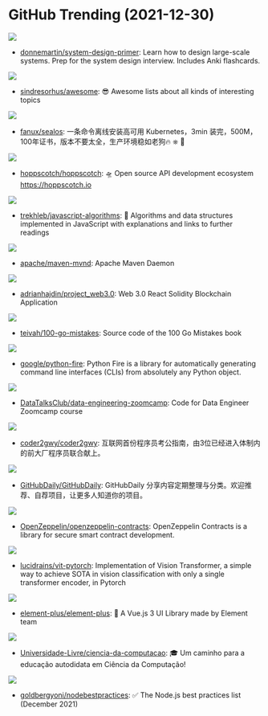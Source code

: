 # GitHub Trending (2021-12-30)

![](https://img.shields.io/badge/Python-New%20522-green?style=flat-square&logo=appveyor)
- [donnemartin/system-design-primer](https://github.com/donnemartin/system-design-primer): Learn how to design large-scale systems. Prep for the system design interview. Includes Anki flashcards.

![](https://img.shields.io/badge/none-New%20265-green?style=flat-square&logo=appveyor)
- [sindresorhus/awesome](https://github.com/sindresorhus/awesome): 😎 Awesome lists about all kinds of interesting topics

![](https://img.shields.io/badge/Go-New%20179-green?style=flat-square&logo=appveyor)
- [fanux/sealos](https://github.com/fanux/sealos): 一条命令离线安装高可用 Kubernetes，3min 装完，500M，100年证书，版本不要太全，生产环境稳如老狗🔥 ⎈ 🐳

![](https://img.shields.io/badge/Vue-New%2048-green?style=flat-square&logo=appveyor)
- [hoppscotch/hoppscotch](https://github.com/hoppscotch/hoppscotch): 🛸 Open source API development ecosystem https://hoppscotch.io

![](https://img.shields.io/badge/JavaScript-New%20415-green?style=flat-square&logo=appveyor)
- [trekhleb/javascript-algorithms](https://github.com/trekhleb/javascript-algorithms): 📝 Algorithms and data structures implemented in JavaScript with explanations and links to further readings

![](https://img.shields.io/badge/Java-New%2071-green?style=flat-square&logo=appveyor)
- [apache/maven-mvnd](https://github.com/apache/maven-mvnd): Apache Maven Daemon

![](https://img.shields.io/badge/JavaScript-New%2089-green?style=flat-square&logo=appveyor)
- [adrianhajdin/project_web3.0](https://github.com/adrianhajdin/project_web3.0): Web 3.0 React Solidity Blockchain Application

![](https://img.shields.io/badge/Go-New%2071-green?style=flat-square&logo=appveyor)
- [teivah/100-go-mistakes](https://github.com/teivah/100-go-mistakes): Source code of the 100 Go Mistakes book

![](https://img.shields.io/badge/Python-New%20325-green?style=flat-square&logo=appveyor)
- [google/python-fire](https://github.com/google/python-fire): Python Fire is a library for automatically generating command line interfaces (CLIs) from absolutely any Python object.

![](https://img.shields.io/badge/none-New%2090-green?style=flat-square&logo=appveyor)
- [DataTalksClub/data-engineering-zoomcamp](https://github.com/DataTalksClub/data-engineering-zoomcamp): Code for Data Engineer Zoomcamp course

![](https://img.shields.io/badge/none-New%2026-green?style=flat-square&logo=appveyor)
- [coder2gwy/coder2gwy](https://github.com/coder2gwy/coder2gwy): 互联网首份程序员考公指南，由3位已经进入体制内的前大厂程序员联合献上。

![](https://img.shields.io/badge/none-New%2053-green?style=flat-square&logo=appveyor)
- [GitHubDaily/GitHubDaily](https://github.com/GitHubDaily/GitHubDaily): GitHubDaily 分享内容定期整理与分类。欢迎推荐、自荐项目，让更多人知道你的项目。

![](https://img.shields.io/badge/JavaScript-New%2036-green?style=flat-square&logo=appveyor)
- [OpenZeppelin/openzeppelin-contracts](https://github.com/OpenZeppelin/openzeppelin-contracts): OpenZeppelin Contracts is a library for secure smart contract development.

![](https://img.shields.io/badge/Python-New%2030-green?style=flat-square&logo=appveyor)
- [lucidrains/vit-pytorch](https://github.com/lucidrains/vit-pytorch): Implementation of Vision Transformer, a simple way to achieve SOTA in vision classification with only a single transformer encoder, in Pytorch

![](https://img.shields.io/badge/Vue-New%2077-green?style=flat-square&logo=appveyor)
- [element-plus/element-plus](https://github.com/element-plus/element-plus): 🎉 A Vue.js 3 UI Library made by Element team

![](https://img.shields.io/badge/none-New%2074-green?style=flat-square&logo=appveyor)
- [Universidade-Livre/ciencia-da-computacao](https://github.com/Universidade-Livre/ciencia-da-computacao): 🎓 Um caminho para a educação autodidata em Ciência da Computação!

![](https://img.shields.io/badge/JavaScript-New%2059-green?style=flat-square&logo=appveyor)
- [goldbergyoni/nodebestpractices](https://github.com/goldbergyoni/nodebestpractices): ✅ The Node.js best practices list (December 2021)

